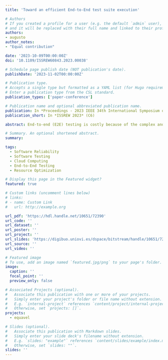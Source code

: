 ```yaml
---
title: 'Toward an efficient End-to-End test suite execution'

# Authors
# If you created a profile for a user (e.g. the default `admin` user), write the username (folder name) here
# and it will be replaced with their full name and linked to their profile.
authors:
- augusto
author_notes:
- "Equal contribution"

date: '2023-10-09T00:00:00Z'
doi: '10.1109/ISSREW60843.2023.00038'

# Schedule page publish date (NOT publication's date).
publishDate: '2023-11-02T00:00:00Z'

# Publication type.
# Accepts a single type but formatted as a YAML list (for Hugo requirements).
# Enter a publication type from the CSL standard.
publication_types: ['paper-conference']

# Publication name and optional abbreviated publication name.
publication: In *Proceedings - 2023 IEEE 34th International Symposium on Software Reliability Engineering Workshop, Firenze, Italy*
publication_short: In *ISSREW 2023* (C6)

abstract: End-to-end (E2E) testing is costly because of the complex and expensive resources that are required during the test execution coupled with the long execution times required. This becomes even more challenging when E2E test suites are integrated into a continuous integration (CI/CD) environment, where they are executed with each repository change. Migrating E2E test suite execution to the Cloud is an acknowledged trend to achieve a better cost. However, this also introduces new challenges in addition to those faced on-premises, such as selecting the most suitable services from the wide range offered by Cloud Providers, which is even more difficult considering how the test resources use the Cloud infrastructure. This thesis aims to achieve an efficient execution of the E2E test suites, reducing the number of unnecessary test resource redeployments, and the execution time, and improving the efficiency of selecting the Cloud infrastructure that best aligns with the testing objectives. We present an orchestration approach that aims to enable resource sharing and avoid unnecessary redeployments. This process involves phases like the characterization of the test resources required by the test cases and a grouping of the test cases with compatible resource usage and its scheduling in sequential-parallel to reduce redeployments-time. The orchestration approach has evolved to execute this orchestrated test suite in the Cloud, introducing a model of the E2E test suite execution in the Cloud, which allows us to represent both the test and the Cloud configuration. Using the model, we estimate and compare different Cloud infrastructures in terms of overall cost (billed by the Cloud Provider), but also the cost invested in testing and unused infrastructure (overprovisioning) to select the infrastructure best aligned with the testing objectives.

# Summary. An optional shortened abstract.
summary: 

tags: 
  - Software Reliability
  - Software Testing
  - Cloud Computing
  - End-to-End Testing
  - Resource Optimization

# Display this page in the Featured widget?
featured: true

# Custom links (uncomment lines below)
# links:
# - name: Custom Link
#   url: http://example.org

url_pdf: 'https://hdl.handle.net/10651/72390'
url_code: ''
url_dataset: ''
url_poster: ''
url_project: ''
url_slides: 'https://digibuo.uniovi.es/dspace/bitstream/handle/10651/72390/2023_09_ISSRE23_RETORCH_Presentation.pdf?sequence=5&isAllowed=y'
url_source: ''
url_video: ''

# Featured image
# To use, add an image named `featured.jpg/png` to your page's folder.
image:
  caption: ''
  focal_point: ''
  preview_only: false

# Associated Projects (optional).
#   Associate this publication with one or more of your projects.
#   Simply enter your project's folder or file name without extension.
#   E.g. `internal-project` references `content/project/internal-project/index.md`.
#   Otherwise, set `projects: []`.
projects:
  - equavel

# Slides (optional).
#   Associate this publication with Markdown slides.
#   Simply enter your slide deck's filename without extension.
#   E.g. `slides: "example"` references `content/slides/example/index.md`.
#   Otherwise, set `slides: ""`.
slides: ''
---
```


